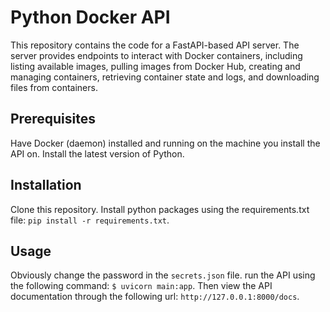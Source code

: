 # Python Docker API

This repository contains the code for a FastAPI-based API server. The server provides endpoints to interact with Docker containers, including listing available images, pulling images from Docker Hub, creating and managing containers, retrieving container state and logs, and downloading files from containers.

## Prerequisites

Have Docker (daemon) installed and running on the machine you install the API on.
Install the latest version of Python.

## Installation

Clone this repository.
Install python packages using the requirements.txt file: `pip install -r requirements.txt`.

## Usage

Obviously change the password in the `secrets.json` file.
run the API using the following command: `$ uvicorn main:app`.
Then view the API documentation through the following url: `http://127.0.0.1:8000/docs`.
